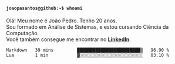 <h4><code>joaopasantos@github:~$ whoami</code></h4>

Olá! Meu nome é João Pedro. Tenho 20 anos.\
Sou formado em Análise de Sistemas, e estou cursando Ciência da Computação.\
Você também consegue me encontrar no [**LinkedIn**](https://www.linkedin.com/in/joaopasantos/).

<!--START_SECTION:waka-->

```text
Markdown   39 mins         ████████████████████████▒   96.90 %
Lua        1 min           ▓░░░░░░░░░░░░░░░░░░░░░░░░   03.10 %
```

<!--END_SECTION:waka-->
